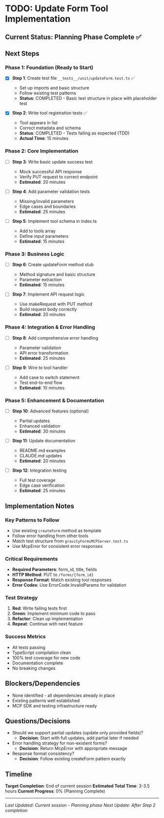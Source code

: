 # TODO: Update Form Tool Implementation

## Current Status: Planning Phase Complete ✅

## Next Steps

### Phase 1: Foundation (Ready to Start)
- [x] **Step 1**: Create test file `__tests__/unit/updateForm.test.ts` ✅
  - Set up imports and basic structure
  - Follow existing test patterns
  - **Status**: COMPLETED - Basic test structure in place with placeholder test

- [x] **Step 2**: Write tool registration tests ✅
  - Tool appears in list
  - Correct metadata and schema
  - **Status**: COMPLETED - Tests failing as expected (TDD)
  - **Actual Time**: 15 minutes

### Phase 2: Core Implementation  
- [ ] **Step 3**: Write basic update success test
  - Mock successful API response
  - Verify PUT request to correct endpoint
  - **Estimated**: 20 minutes

- [ ] **Step 4**: Add parameter validation tests
  - Missing/invalid parameters
  - Edge cases and boundaries
  - **Estimated**: 25 minutes

- [ ] **Step 5**: Implement tool schema in index.ts
  - Add to tools array
  - Define input parameters
  - **Estimated**: 15 minutes

### Phase 3: Business Logic
- [ ] **Step 6**: Create updateForm method stub
  - Method signature and basic structure
  - Parameter extraction
  - **Estimated**: 15 minutes

- [ ] **Step 7**: Implement API request logic
  - Use makeRequest with PUT method
  - Build request body correctly
  - **Estimated**: 20 minutes

### Phase 4: Integration & Error Handling
- [ ] **Step 8**: Add comprehensive error handling
  - Parameter validation
  - API error transformation
  - **Estimated**: 25 minutes

- [ ] **Step 9**: Wire to tool handler
  - Add case to switch statement
  - Test end-to-end flow
  - **Estimated**: 10 minutes

### Phase 5: Enhancement & Documentation
- [ ] **Step 10**: Advanced features (optional)
  - Partial updates
  - Enhanced validation
  - **Estimated**: 30 minutes

- [ ] **Step 11**: Update documentation
  - README.md examples
  - CLAUDE.md updates
  - **Estimated**: 20 minutes

- [ ] **Step 12**: Integration testing
  - Full test coverage
  - Edge case verification
  - **Estimated**: 25 minutes

## Implementation Notes

### Key Patterns to Follow
- Use existing `createForm` method as template
- Follow error handling from other tools
- Match test structure from `gravityFormsMCPServer.test.ts`
- Use McpError for consistent error responses

### Critical Requirements
- **Required Parameters**: form_id, title, fields
- **HTTP Method**: PUT to `/forms/{form_id}`
- **Response Format**: Match existing tool responses
- **Error Codes**: Use ErrorCode.InvalidParams for validation

### Test Strategy
1. **Red**: Write failing tests first
2. **Green**: Implement minimum code to pass
3. **Refactor**: Clean up implementation
4. **Repeat**: Continue with next feature

### Success Metrics
- All tests passing
- TypeScript compilation clean
- 100% test coverage for new code
- Documentation complete
- No breaking changes

## Blockers/Dependencies
- None identified - all dependencies already in place
- Existing patterns well established
- MCP SDK and testing infrastructure ready

## Questions/Decisions
- Should we support partial updates (update only provided fields)?
  - **Decision**: Start with full updates, add partial later if needed
- Error handling strategy for non-existent forms?
  - **Decision**: Return McpError with appropriate message
- Response format consistency?
  - **Decision**: Follow existing createForm pattern exactly

## Timeline
**Target Completion**: End of current session
**Estimated Total Time**: 3-3.5 hours
**Current Progress**: 0% (Planning Complete)

---
*Last Updated: Current session - Planning phase*
*Next Update: After Step 2 completion*